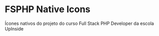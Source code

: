 # FSPHP Native Icons
Ícones nativos do projeto do curso Full Stack PHP Developer da escola UpInside
